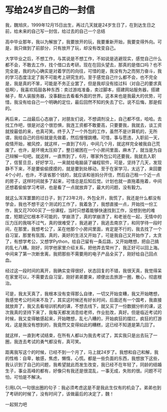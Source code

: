 # 写给24岁自己的一封信

我，魏旭庆，1999年12月15日出生，再过几天就是24岁生日了，在到达生日之前，给未来的自己写一封信，给过去的自己一个总结

高中毕业那年，我以为解放了，我要放开的玩，我要重新开始，我要变得外向。可是，我只做到了前部分，只有放开了玩，却没有改变自己。

大学毕业之后，不想工作，与其说是不想工作，不如说是逃避现实，感觉自己什么都不会，不敢去工作，找个借口去考研。现在在回头望去，那真的是借口吗？也不完全是，我的内心确实是对着学历的向往，可惜的是，我没有为之而努力奋斗，我的学习态度注定了我不可能考上研究生的。至于感觉自己什么都不会，也不完全是，我是真的不笨，可能是不务正业罢了，但是我却没有挂过科（对自己的要求真低啊），我喜欢捣鼓各种东西：卖过游戏准备，卖过脚本，搭建网站服务器，搭建梯子，帮人装服务器，没事翻出去看看外面的世界。这本来也是我最大的优势，可惜，我没有给自己一个明确的定位，最后回然不知的失去了它。说不后悔，那是假的。

再后来，二战最后心态崩了，对朋友们说，不想调剂没上，自己都不信，哈哈。去找工作吧，很是对这个很恐惧，我连工资都不敢要高，只要要我，我就去，谈工资就按最低的来，也真可笑。终于入了一个外包的工作，虽然不是计算机的，无所谓，我给自己的目标就是先做着，然后慢慢跳槽。可惜，事与愿违，入职前一天，疫情开始，被风控，就这样，一直到了6月，中间几个月，就这样完全被我自己荒废了。也许，是环境太压抑了，整日被困在一个小房间里面，麻木了，就当是为自己辩解一句吧。就这样，一直熬到了，6月，哪家外包公司还要我，我就去入职了，信誓旦旦，好好学习，一来就给电脑装了编程软件，可是，坚持了几天，发现静不下来，不是要偷偷摸摸的，就是要到处移动，至于在家学习，太远了，来回要4个小时，也许，不该省那个钱的，就应该和爸妈分开住，然后自己租一个近一点的房子，这样时间就多了起来，可惜总是后知后觉。计划也就一直拖着拖着，中间还想着偷偷学习考研，也是看了一点就放弃了，最大的问题，没有毅力。

就这么浑浑噩噩的过日子，到了23年2月，外包全开，我慌了，我还是什么都没有学会，我也不想干这个测试的工作了，我着急了，我想直接一点，开始找一份工作，我又花7000买了一份课程，当时只想着能够快速找到工作，没想到他的难度，短期记忆根本不可能的，学崩溃了，真的学崩溃了，和老爸在一起，无情中的压力压的我喘不过气，真的很难受了，我逃避了，我逃去南京了，和同学待一段时间，在那里，我想考公了，呆在他那个小房间里面，肯定是不行的，我去找了一个自习室，那里有氛围，真的，美好的生活又开始了，可是我自己又开始作了，太贪了，有想学考公，又想学Python，给自己留有一条后路，又开始瞎想，把自己搞的乱七八糟。刚好，同学他家里介绍关系，把他弄去常州了，我正好可以回上海。中间来了第一次断舍离，我把那些不需要用的电子产品全买了，刚好给自己回点血。

经过这一段时间的离开，我确实变得很好，状态回复的不错，我很天真，我觉得呆在家里可以，不需要去自习室，刚好弟弟要来，顺便出去旅游一圈，散心，彻底根治。

可是，我太天真了，我根本没有变得那么自律，一切又开始变糟，我又开始瞎想，我感觉考公时间来不及了，其实这时候还有好长时间，后面还有一个国考，我直接就放弃了，我又去看培训机构的课，不想去线下，就又买了一份数据分析的课，这次我真的坚持下来了，我每天都发消息给老师，作业批改，真好。但是临近考试的时候，我又变得敏感起来，开始瞎想，乱七八糟的，开始疯狂的摆烂，疯狂的打游戏，这是我没有想到的，我竟然又变得如此的糟糕，这已经不知道是第几回了。

就这样，一直到考试结束，在所有人都以为我去考试了，其实我只是出去玩了一圈，我连去考试的勇气都没有，真可笑。

距离我写这个的时候，已经不到一个月了，马上就24岁了。我想和自己和解，我的性格：自卑，敏感，焦虑，懒惰，心慌。都是一些负面的东西，我想放下这些，我认识到了自己的问题，我希望就此而发生改变，我已经不在年轻了，同龄的结婚生子，事业高峰的都有，好像只有我还是很混乱，一事无成，失败的很。问题不可怕，可怕是不解决。

引用LOL一句很出圈的句子：我必须考虑这是不是我此生仅有的机会了。弟弟也到了考研的时候了，没有时间了，该做最后的决定了，魏！

一起努力吧